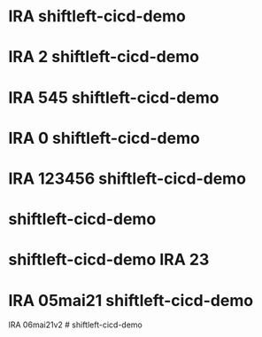 # IRA shiftleft-cicd-demo
# IRA 2 shiftleft-cicd-demo
# IRA 545  shiftleft-cicd-demo
# IRA 0 shiftleft-cicd-demo
# IRA 123456  shiftleft-cicd-demo
# shiftleft-cicd-demo
# shiftleft-cicd-demo IRA 23 
# IRA 05mai21 shiftleft-cicd-demo
IRA 06mai21v2 # shiftleft-cicd-demo
